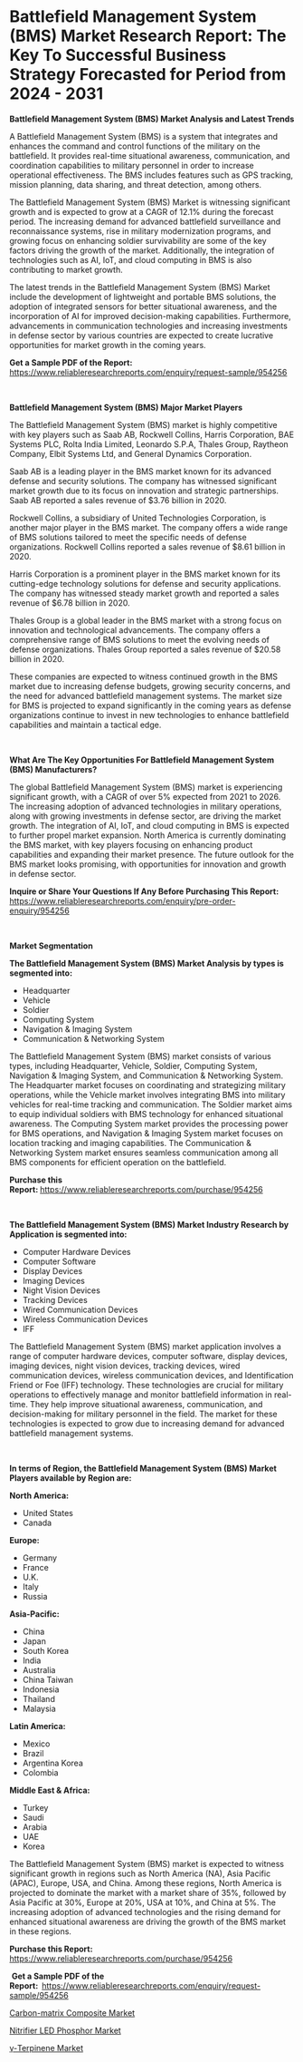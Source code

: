 <p><h1>Battlefield Management System (BMS) Market Research Report: The Key To Successful Business Strategy Forecasted for Period from 2024 - 2031</h1></p><p><strong>Battlefield Management System (BMS) Market Analysis and Latest Trends</strong></p>
<p><p>A Battlefield Management System (BMS) is a system that integrates and enhances the command and control functions of the military on the battlefield. It provides real-time situational awareness, communication, and coordination capabilities to military personnel in order to increase operational effectiveness. The BMS includes features such as GPS tracking, mission planning, data sharing, and threat detection, among others.</p><p>The Battlefield Management System (BMS) Market is witnessing significant growth and is expected to grow at a CAGR of 12.1% during the forecast period. The increasing demand for advanced battlefield surveillance and reconnaissance systems, rise in military modernization programs, and growing focus on enhancing soldier survivability are some of the key factors driving the growth of the market. Additionally, the integration of technologies such as AI, IoT, and cloud computing in BMS is also contributing to market growth.</p><p>The latest trends in the Battlefield Management System (BMS) Market include the development of lightweight and portable BMS solutions, the adoption of integrated sensors for better situational awareness, and the incorporation of AI for improved decision-making capabilities. Furthermore, advancements in communication technologies and increasing investments in defense sector by various countries are expected to create lucrative opportunities for market growth in the coming years.</p></p>
<p><strong>Get a Sample PDF of the Report:&nbsp;</strong> <a href="https://www.reliableresearchreports.com/enquiry/request-sample/954256">https://www.reliableresearchreports.com/enquiry/request-sample/954256</a></p>
<p>&nbsp;</p>
<p><strong>Battlefield Management System (BMS) Major Market Players</strong></p>
<p><p>The Battlefield Management System (BMS) market is highly competitive with key players such as Saab AB, Rockwell Collins, Harris Corporation, BAE Systems PLC, Rolta India Limited, Leonardo S.P.A, Thales Group, Raytheon Company, Elbit Systems Ltd, and General Dynamics Corporation. </p><p>Saab AB is a leading player in the BMS market known for its advanced defense and security solutions. The company has witnessed significant market growth due to its focus on innovation and strategic partnerships. Saab AB reported a sales revenue of $3.76 billion in 2020.</p><p>Rockwell Collins, a subsidiary of United Technologies Corporation, is another major player in the BMS market. The company offers a wide range of BMS solutions tailored to meet the specific needs of defense organizations. Rockwell Collins reported a sales revenue of $8.61 billion in 2020.</p><p>Harris Corporation is a prominent player in the BMS market known for its cutting-edge technology solutions for defense and security applications. The company has witnessed steady market growth and reported a sales revenue of $6.78 billion in 2020.</p><p>Thales Group is a global leader in the BMS market with a strong focus on innovation and technological advancements. The company offers a comprehensive range of BMS solutions to meet the evolving needs of defense organizations. Thales Group reported a sales revenue of $20.58 billion in 2020.</p><p>These companies are expected to witness continued growth in the BMS market due to increasing defense budgets, growing security concerns, and the need for advanced battlefield management systems. The market size for BMS is projected to expand significantly in the coming years as defense organizations continue to invest in new technologies to enhance battlefield capabilities and maintain a tactical edge.</p></p>
<p>&nbsp;</p>
<p><strong>What Are The Key Opportunities For Battlefield Management System (BMS) Manufacturers?</strong></p>
<p><p>The global Battlefield Management System (BMS) market is experiencing significant growth, with a CAGR of over 5% expected from 2021 to 2026. The increasing adoption of advanced technologies in military operations, along with growing investments in defense sector, are driving the market growth. The integration of AI, IoT, and cloud computing in BMS is expected to further propel market expansion. North America is currently dominating the BMS market, with key players focusing on enhancing product capabilities and expanding their market presence. The future outlook for the BMS market looks promising, with opportunities for innovation and growth in defense sector.</p></p>
<p><strong>Inquire or Share Your Questions If Any Before Purchasing This Report:</strong> <a href="https://www.reliableresearchreports.com/enquiry/pre-order-enquiry/954256">https://www.reliableresearchreports.com/enquiry/pre-order-enquiry/954256</a></p>
<p>&nbsp;</p>
<p><strong>Market Segmentation</strong></p>
<p><strong>The Battlefield Management System (BMS) Market Analysis by types is segmented into:</strong></p>
<p><ul><li>Headquarter</li><li>Vehicle</li><li>Soldier</li><li>Computing System</li><li>Navigation & Imaging System</li><li>Communication & Networking System</li></ul></p>
<p><p>The Battlefield Management System (BMS) market consists of various types, including Headquarter, Vehicle, Soldier, Computing System, Navigation & Imaging System, and Communication & Networking System. The Headquarter market focuses on coordinating and strategizing military operations, while the Vehicle market involves integrating BMS into military vehicles for real-time tracking and communication. The Soldier market aims to equip individual soldiers with BMS technology for enhanced situational awareness. The Computing System market provides the processing power for BMS operations, and Navigation & Imaging System market focuses on location tracking and imaging capabilities. The Communication & Networking System market ensures seamless communication among all BMS components for efficient operation on the battlefield.</p></p>
<p><strong>Purchase this Report:&nbsp;</strong><a href="https://www.reliableresearchreports.com/purchase/954256">https://www.reliableresearchreports.com/purchase/954256</a></p>
<p>&nbsp;</p>
<p><strong>The Battlefield Management System (BMS) Market Industry Research by Application is segmented into:</strong></p>
<p><ul><li>Computer Hardware Devices</li><li>Computer Software</li><li>Display Devices</li><li>Imaging Devices</li><li>Night Vision Devices</li><li>Tracking Devices</li><li>Wired Communication Devices</li><li>Wireless Communication Devices</li><li>IFF</li></ul></p>
<p><p>The Battlefield Management System (BMS) market application involves a range of computer hardware devices, computer software, display devices, imaging devices, night vision devices, tracking devices, wired communication devices, wireless communication devices, and Identification Friend or Foe (IFF) technology. These technologies are crucial for military operations to effectively manage and monitor battlefield information in real-time. They help improve situational awareness, communication, and decision-making for military personnel in the field. The market for these technologies is expected to grow due to increasing demand for advanced battlefield management systems.</p></p>
<p>&nbsp;</p>
<p><strong>In terms of Region, the Battlefield Management System (BMS) Market Players available by Region are:</strong></p>
<p>
    <p> <strong> North America: </strong>
        <ul>
            <li>United States</li>
            <li>Canada</li>
        </ul>
        </p> 
    <p> <strong> Europe: </strong>
        <ul>
            <li>Germany</li>
            <li>France</li>
            <li>U.K.</li>
            <li>Italy</li>
            <li>Russia</li>
        </ul>
        </p> 
    <p> <strong> Asia-Pacific: </strong>
        <ul>
            <li>China</li>
            <li>Japan</li>
            <li>South Korea</li>
            <li>India</li>
            <li>Australia</li>
            <li>China Taiwan</li>
            <li>Indonesia</li>
            <li>Thailand</li>
            <li>Malaysia</li>
        </ul>
        </p> 
    <p> <strong> Latin America: </strong>
        <ul>
            <li>Mexico</li>
            <li>Brazil</li>
            <li>Argentina Korea</li>
            <li>Colombia</li>
        </ul>
        </p> 
    <p> <strong> Middle East & Africa: </strong>
        <ul>
            <li>Turkey</li>
            <li>Saudi</li>
            <li>Arabia</li>
            <li>UAE</li>
            <li>Korea</li>
        </ul>
    </p>
    </p>
<p><p>The Battlefield Management System (BMS) market is expected to witness significant growth in regions such as North America (NA), Asia Pacific (APAC), Europe, USA, and China. Among these regions, North America is projected to dominate the market with a market share of 35%, followed by Asia Pacific at 30%, Europe at 20%, USA at 10%, and China at 5%. The increasing adoption of advanced technologies and the rising demand for enhanced situational awareness are driving the growth of the BMS market in these regions.</p></p>
<p><strong>Purchase this Report: </strong><a href="https://www.reliableresearchreports.com/purchase/954256">https://www.reliableresearchreports.com/purchase/954256</a></p>
<p>&nbsp;<strong>Get a Sample PDF of the Report:&nbsp;&nbsp;</strong><a href="https://www.reliableresearchreports.com/enquiry/request-sample/954256">https://www.reliableresearchreports.com/enquiry/request-sample/954256</a></p>
<p><strong></strong></p>
<p><p><a href="https://view.publitas.com/reportprime-1/carbon-matrix-composite-market-size-and-examines-its-market-scope-with-a-primary-focus-on-growth-opportunities-and-forecasted-trends-spanning-from-2023-to-2030/">Carbon-matrix Composite Market</a></p><p><a href="https://view.publitas.com/reportprime-1/nitrifier-led-phosphor-market-size-and-growth-market-segmentation-regional-and-country-breakdowns-and-market-trends-for-period-from-2023-2030/">Nitrifier LED Phosphor Market</a></p><p><a href="https://view.publitas.com/reportprime-1/g-terpinene-market-with-the-goal-of-estimating-the-market-size-and-future-growth-potential-of-various-market-segments-based-on-component-applications-end-user-and-region/">γ-Terpinene Market</a></p></p>
